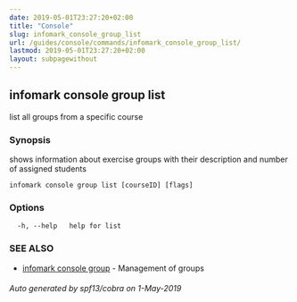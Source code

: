 ```yaml
---
date: 2019-05-01T23:27:20+02:00
title: "Console"
slug: infomark_console_group_list
url: /guides/console/commands/infomark_console_group_list/
lastmod: 2019-05-01T23:27:20+02:00
layout: subpagewithout
---
```


## infomark console group list

list all groups from a specific course

### Synopsis

shows information about exercise groups with their description and
number of assigned students

```
infomark console group list [courseID] [flags]
```

### Options

```
  -h, --help   help for list
```

### SEE ALSO

* [infomark console group](/guides/console/commands/infomark_console_group/)	 - Management of groups

###### Auto generated by spf13/cobra on 1-May-2019
